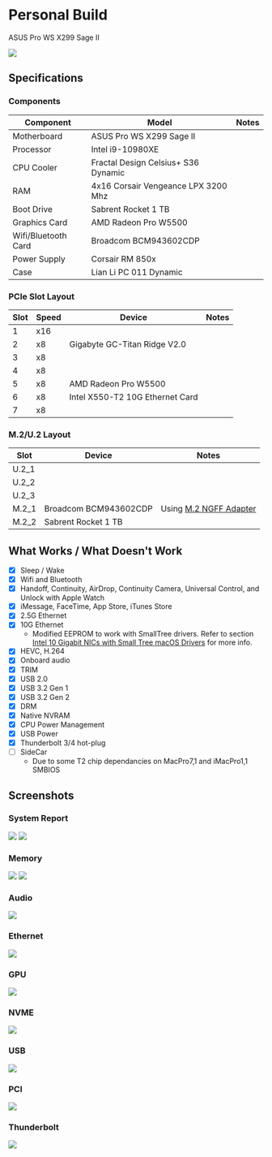# Personal Build
ASUS Pro WS X299 Sage II

![](/Personal%20Build/Images/ProWSX299SageII.png)

## Specifications
### Components

| Component        | Model                                | Notes |
| ---------------- | ---------------------------------------|-------------------|
| Motherboard | ASUS Pro WS X299 Sage II | |
| Processor | Intel i9-10980XE | |
| CPU Cooler | Fractal Design Celsius+ S36 Dynamic | |
| RAM | 4x16 Corsair Vengeance LPX 3200 Mhz | |
| Boot Drive | Sabrent Rocket 1 TB | |
| Graphics Card | AMD Radeon Pro W5500 | |
| Wifi/Bluetooth Card | Broadcom BCM943602CDP |  |
| Power Supply | Corsair RM 850x | |
| Case | Lian Li PC 011 Dynamic | |

### PCIe Slot Layout
| Slot | Speed | Device | Notes |
| ----- | ----- | ---------------------------------------|-------------------|
| 1 | x16 | | |
| 2 | x8 | Gigabyte GC-Titan Ridge V2.0 | |
| 3 | x8 | | |
| 4 | x8 | | |
| 5 | x8 | AMD Radeon Pro W5500 | |
| 6 | x8 | Intel X550-T2 10G Ethernet Card | |
| 7 | x8 | | |

### M.2/U.2 Layout
| Slot | Device | Notes |
| ----- | ---------------------------------------|-------------------|
| U.2_1 | | |
| U.2_2 | | |
| U.2_3 | | |
| M.2_1 | Broadcom BCM943602CDP | Using [M.2 NGFF Adapter](https://www.amazon.com/gp/product/B07R3XVD54/ref=ppx_yo_dt_b_asin_title_o01_s00?ie=UTF8&psc=1) |
| M.2_2 | Sabrent Rocket 1 TB | |

## What Works / What Doesn't Work
- [x] Sleep / Wake
- [x] Wifi and Bluetooth
- [x] Handoff, Continuity, AirDrop, Continuity Camera, Universal Control, and Unlock with Apple Watch
- [x] iMessage, FaceTime, App Store, iTunes Store
- [x] 2.5G Ethernet
- [x] 10G Ethernet
    * Modified EEPROM to work with SmallTree drivers. Refer to section [Intel 10 Gigabit NICs with Small Tree macOS Drivers](https://github.com/shinoki7/ASUS-X299-Hackintosh/tree/main/Intel%2010G%20SmallTree) for more info.
- [x] HEVC, H.264
- [x] Onboard audio
- [x] TRIM
- [x] USB 2.0
- [x] USB 3.2 Gen 1
- [x] USB 3.2 Gen 2
- [x] DRM
- [x] Native NVRAM
- [x] CPU Power Management
- [x] USB Power
- [x] Thunderbolt 3/4 hot-plug
- [ ] SideCar
    * Due to some T2 chip dependancies on MacPro7,1 and iMacPro1,1 SMBIOS

## Screenshots

### System Report
![](/Personal%20Build/Images/aboutthismac.png)
![](/Personal%20Build/Images/overview.png)

### Memory
![](/Personal%20Build/Images/memory1.png)
![](/Personal%20Build/Images/memory2.png)

### Audio
![](/Personal%20Build/Images/audio.png)

### Ethernet
![](/Personal%20Build/Images/ethernet.png)

### GPU
![](/Personal%20Build/Images/graphics.png)

### NVME
![](/Personal%20Build/Images/NVMExpress.png)

### USB
![](/Personal%20Build/Images/usb.png)

### PCI
![](/Personal%20Build/Images/pci.png)

### Thunderbolt
![](/Personal%20Build/Images/tbbus.png)
